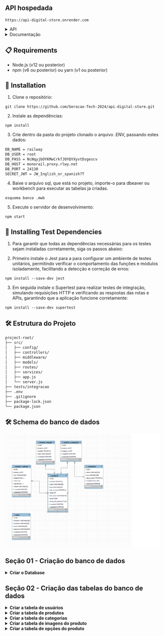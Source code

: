 ## API hospedada
```
https://api-digital-store.onrender.com
```
<details>
  <summary>API</summary>

  ### Introdução à API Digital Store
  
  A **API Digital Store**, hospedada em `https://api-digital-store.onrender.com`, é uma poderosa ferramenta desenvolvida para gerenciar de forma eficiente os produtos de uma loja digital. Com ela, você pode realizar operações completas de CRUD (Create, Read, Update, Delete), acessar conteúdos específicos, e muito mais, garantindo flexibilidade e controle total sobre os dados da sua aplicação.
  
  Essa API foi desenvolvida com a colaboração de um time talentoso e dedicado, composto pelos membros **Lucas Maciel**, **Osmar Mendes**, **Marcos Levi**, **Wendell Oliveira**, e **Mateus Jairan**. Juntos, eles criaram uma solução robusta e versátil, focada em atender às necessidades tanto de desenvolvedores quanto de empresas que buscam otimizar a gestão de produtos em suas plataformas digitais.
  
  ### Funcionalidades Principais
- **CRUD Completo**: Crie, visualize, edite e exclua produtos facilmente.
- **Acesso a Conteúdos**: Recupere informações detalhadas de produtos, categorias e outros dados relevantes.
- **Integração Simples**: Uma API fácil de usar, com endpoints intuitivos, perfeita para integração em diferentes tipos de sistemas.
- **Login e Autenticação com JWT**: Garanta a segurança da sua aplicação com um sistema robusto de login e autenticação utilizando JSON Web Tokens (JWT), protegendo o acesso aos dados e operações críticas.

  
</details>

<details>
  <summary>Documentação</summary>
  
  ```
  https://documenter.getpostman.com/view/37358777/2sA3s9DTue
  ```
  

  

  
</details>




## 📋 Requirements

- Node.js (v12 ou posterior)
- npm (v6 ou posterior) ou yarn (v1 ou posterior)

## 🔧 Installation

1. Clone o repositório:

```
git clone https://github.com/Geracao-Tech-2024/api-digital-store.git
```

2. Instale as dependências:

```
npm install

```

3. Crie dentro da pasta do projeto clonado o arquivo .ENV, passando estes dados:

```
DB_NAME = railway
DB_USER = root
DB_PASS = NcNqyjbOYKMwCrkfJOYQYXyvtDsgescv
DB_HOST = monorail.proxy.rlwy.net
DB_PORT = 24130
SECRET_JWT = JW_Inglish_or_spanish?T
```

4. Baixe o arquivo sql, que está no projeto, importe-o para dbeaver ou workbench para executar as tabelas ja criadas.

```
esquema banco .mwb
```


5. Execute o servidor de desenvolvimento:

```
npm start
```
## 🔧 Installing Test Dependencies

1. Para garantir que todas as dependências necessárias para os testes sejam instaladas corretamente, siga os passos abaixo:

2. Primeiro instale o Jest para a para configurar um ambiente de testes unitários, permitindo verificar o comportamento das funções e módulos isoladamente, facilitando a detecção e correção de erros: 

```
npm install --save-dev jest

```
3. Em seguida instale o Supertest para realizar testes de integração, simulando requisições HTTP e verificando as respostas das rotas e APIs, garantindo que a aplicação funcione corretamente:

```
npm install --save-dev supertest

```


## 🛠️  Estrutura do Projeto

```
project-root/
├── src/
│   ├── config/
│   ├── controllers/
│   ├── middleware/
│   ├── models/
│   ├── routes/
│   ├── services/
│   ├── app.js
│   └── server.js
├── tests/integracao
├── .env
├── .gitignore
├── package-lock.json
└── package.json

```
## 🛠️  Schema do banco de dados

![image](schema.png)

## Seção 01 - Criação do banco de dados

<details>
   <summary><strong>Criar o Database</strong></summary><br>

Criar o banco de dados:

```
CREATE DATABASE railway
```



       
</details>

## Seção 02 - Criação das tabelas do banco de dados

<details>
   <summary><strong>Criar a tabela de usuários</strong></summary><br>

Criar a tabela de usuários no banco de dados utilizando o Sequelize ORM. A tabela contém as colunas a seguir:

- **id**: Coluna do tipo INTEGER 
- **firstname**: Coluna do tipo STRING 
- **surname**: Coluna do tipo STRING 
- **email**: Coluna do tipo STRING 
- **password**: Coluna do tipo STRING

  -- railway.users definition


  ```
   CREATE TABLE users (
     id int NOT NULL AUTO_INCREMENT,
     firstname varchar(255) NOT NULL,
     surname varchar(255) NOT NULL,
     email varchar(255) NOT NULL,
     password varchar(255) NOT NULL,
     createdAt datetime NOT NULL,
     updatedAt datetime NOT NULL,
     PRIMARY KEY (id),
     UNIQUE KEY email (email),
     UNIQUE KEY email_2 (email),
     UNIQUE KEY email_3 (email),
     UNIQUE KEY email_4 (email),
     UNIQUE KEY email_5 (email),
     UNIQUE KEY email_6 (email),
     UNIQUE KEY email_7 (email),
     UNIQUE KEY email_8 (email),
     UNIQUE KEY email_9 (email),
     UNIQUE KEY email_10 (email),
   ) ENGINE=InnoDB AUTO_INCREMENT=46 DEFAULT CHARSET=utf8mb4 COLLATE=utf8mb4_0900_ai_ci;
   ```


</details>

<details>
  <summary><strong>Criar a tabela de produtos</strong></summary><br>

 Criar a tabela de produtos no banco de dados utilizando o Sequelize ORM. A tabela contém as colunas a seguir:

- **id**: Coluna do tipo INTEGER 
- **enabled**: Coluna do tipo BOOLEAN 
- **name**: Coluna do tipo STRING 
- **slug**: Coluna do tipo STRING 
- **use_in_menu**: Coluna do tipo BOOLEAN 
- **stock**: Coluna do tipo INTEGER 
- **description**: Coluna do tipo STRING 
- **price**: Coluna do tipo FLOAT 
- **price_with_discount**: Coluna do tipo FLOAT

 -- railway.products definition
  ```
  

   CREATE TABLE products (
     id int NOT NULL AUTO_INCREMENT,
     enabled tinyint(1) DEFAULT '0',
     name varchar(255) NOT NULL,
     slug varchar(255) NOT NULL,
     use_in_menu tinyint(1) DEFAULT '0',
     stock int DEFAULT '0',
     description varchar(255) DEFAULT NULL,
     price float NOT NULL,
     price_with_discount float NOT NULL,
     createdAt datetime NOT NULL,
     updatedAt datetime NOT NULL,
     PRIMARY KEY (id)
   ) ENGINE=InnoDB AUTO_INCREMENT=17 DEFAULT CHARSET=utf8mb4 COLLATE=utf8mb4_0900_ai_ci;
   ```

</details>

<details>
  <summary><strong> Criar a tabela de categorias</strong></summary><br>

 Criar a tabela de categorias no banco de dados utilizando o Sequelize ORM. A tabela deve conter as colunas a seguir:

- **id**: Coluna do tipo INTEGER 
- **name**: Coluna do tipo STRING 
- **slug**: Coluna do tipo STRING
- **use_in_menu**: Coluna do tipo BOOLEAN

-- railway.categories definition

   ```
   CREATE TABLE categories (
     id int NOT NULL AUTO_INCREMENT,
     name varchar(255) NOT NULL,
     slug varchar(255) NOT NULL,
     use_in_menu tinyint(1) DEFAULT '0',
     createdAt datetime NOT NULL,
     updatedAt datetime NOT NULL,
     PRIMARY KEY (id)
   ) ENGINE=InnoDB AUTO_INCREMENT=49 DEFAULT CHARSET=utf8mb4 COLLATE=utf8mb4_0900_ai_ci;
   
   ```

</details>

<details>
  <summary><strong>Criar a tabela de imagens do produto</strong></summary><br>
   
Criar a tabela de imagens dos produtos no banco de dados utilizando o Sequelize ORM. A tabela deve conter as colunas a seguir:

- **id**: Coluna do tipo INTEGER 
- **product_id**: Coluna do tipo INTEGER 
- **enabled**: Coluna do tipo BOOLEAN 
- **path**: Coluna do tipo STRING

  -- railway.product_images definition

     ```
      CREATE TABLE product_images (
     id int NOT NULL AUTO_INCREMENT,
     product_id int NOT NULL,
     enabled tinyint(1) DEFAULT '0',
     path varchar(255) NOT NULL,
     createdAt datetime NOT NULL,
     updatedAt datetime NOT NULL,
     PRIMARY KEY (id),
     KEY product_id (product_id),
     CONSTRAINT product_images_ibfk_1 FOREIGN KEY (product_id) REFERENCES products (id) ON UPDATE CASCADE
   ) ENGINE=InnoDB AUTO_INCREMENT=50 DEFAULT CHARSET=utf8mb4 COLLATE=utf8mb4_0900_ai_ci;

   ```
</details>

<details>
  <summary><strong>Criar a tabela de opções do produto</strong></summary><br>

Criar a tabela de opções do produto no banco de dados utilizando o Sequelize ORM. A tabela deve conter as colunas a seguir:

- **id**: Coluna do tipo INTEGER 
- **product_id**: Coluna do tipo INTEGER 
- **title**: Coluna do tipo STRING 
- **shape**: Coluna do tipo ENUM 
- **radius**: Coluna do tipo INTEGER 
- **type**: Coluna do tipo ENUM 
- **values**: Coluna do tipo STRING

  -- railway.product_options definition

     ```
      CREATE TABLE product_options (
     id int NOT NULL AUTO_INCREMENT,
     product_id int NOT NULL,
     title varchar(255) NOT NULL,
     shape enum('square','circle') DEFAULT 'square',
     radius int DEFAULT '0',
     type enum('text','color') DEFAULT 'text',
     values varchar(255) NOT NULL,
     createdAt datetime NOT NULL,
     updatedAt datetime NOT NULL,
     PRIMARY KEY (id),
     KEY product_id (product_id),
     CONSTRAINT product_options_ibfk_1 FOREIGN KEY (product_id) REFERENCES products (id) ON UPDATE CASCADE
   ) ENGINE=InnoDB AUTO_INCREMENT=30 DEFAULT CHARSET=utf8mb4 COLLATE=utf8mb4_0900_ai_ci;
   ```


</details>
